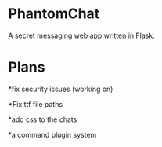# PhantomChat
A secret messaging web app written in Flask.

# Plans

*fix security issues (working on)

*Fix ttf file paths

*add css to the chats

*a command plugin system
